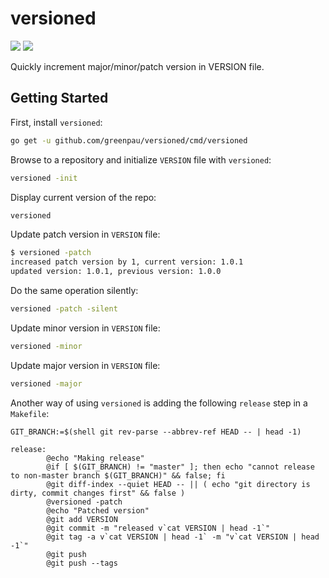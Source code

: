 # versioned

<a href="https://github.com/greenpau/versioned/actions/" target="_blank"><img src="https://github.com/greenpau/versioned/workflows/build/badge.svg?branch=master"></a>
<a href="https://pkg.go.dev/github.com/greenpau/versioned" target="_blank"><img src="https://img.shields.io/badge/godoc-reference-blue.svg"></a>

Quickly increment major/minor/patch version in VERSION file.

## Getting Started

First, install `versioned`:

```bash
go get -u github.com/greenpau/versioned/cmd/versioned
```

Browse to a repository and initialize `VERSION` file with `versioned`:

```bash
versioned -init
```

Display current version of the repo:

```bash
versioned
```

Update patch version in `VERSION` file:

```bash
$ versioned -patch
increased patch version by 1, current version: 1.0.1
updated version: 1.0.1, previous version: 1.0.0
```

Do the same operation silently:

```bash
versioned -patch -silent
```

Update minor version in `VERSION` file:

```bash
versioned -minor
```

Update major version in `VERSION` file:

```bash
versioned -major
```

Another way of using `versioned` is adding the following
`release` step in a `Makefile`:

```
GIT_BRANCH:=$(shell git rev-parse --abbrev-ref HEAD -- | head -1)

release:
        @echo "Making release"
        @if [ $(GIT_BRANCH) != "master" ]; then echo "cannot release to non-master branch $(GIT_BRANCH)" && false; fi
        @git diff-index --quiet HEAD -- || ( echo "git directory is dirty, commit changes first" && false )
        @versioned -patch
        @echo "Patched version"
        @git add VERSION
        @git commit -m "released v`cat VERSION | head -1`"
        @git tag -a v`cat VERSION | head -1` -m "v`cat VERSION | head -1`"
        @git push
        @git push --tags
```

